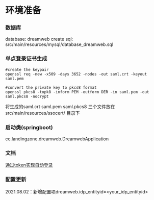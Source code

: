 # 环境准备

### 数据库
database: dreamweb
create sql: src/main/resources/mysql/database_dreamweb.sql

### 单点登录证书生成

```shell
#create the keypair
openssl req -new -x509 -days 3652 -nodes -out saml.crt -keyout saml.pem

#convert the private key to pkcs8 format
openssl pkcs8 -topk8 -inform PEM -outform DER -in saml.pem -out saml.pkcs8 -nocrypt
```

将生成的saml.crt saml.pem  saml.pkcs8 三个文件放在src/main/resources/ssocert/ 目录下

### 启动类(springboot)
cc.landingzone.dreamweb.DreamwebApplication

### 文档
[通过token实现自动登录](docs/auto_login_by_token.md)

### 配置更新
2021.08.02：新增配置项dreamweb.idp_entityid=<your_idp_entityid>